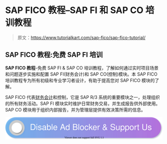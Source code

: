 # SAP FICO 教程–SAP FI 和 SAP CO 培训教程

> 原文：<https://www.tutorialkart.com/sap-fico/sap-fico-tutorial/>

## SAP FICO 教程:免费 SAP FI 培训

**SAP FICO 教程**–免费 SAP FI & SAP CO 培训教程，了解如何通过实时项目场景和问题逐步实施和配置 SAP FI(财务会计)和 SAP CO(控制)模块。本 SAP FICO 培训教程专为所有初级和专业学习者设计，有助于提高您对 SAP FICO 模块的了解。

SAP FICO 代表[财务会计](https://www.tutorialkart.com/sap-fico/what-is-sap-financial-accounting-sap-fi/)和控制，它是 SAP R/3 系统的重要模块之一，处理组织的所有财务活动。SAP FI 模块实时维护日常财务交易，并生成报告供外部使用。SAP CO 模块用于组织内部报告，并为管理层提供有效决策所需的信息。

[![](img/925da31b32d6bc3827932f6c8afb11bb.png)](https://www.tutorialkart.com/)